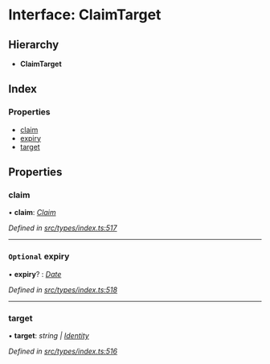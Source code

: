 # Interface: ClaimTarget

## Hierarchy

* **ClaimTarget**

## Index

### Properties

* [claim](claimtarget.md#claim)
* [expiry](claimtarget.md#optional-expiry)
* [target](claimtarget.md#target)

## Properties

###  claim

• **claim**: *[Claim](../globals.md#claim)*

*Defined in [src/types/index.ts:517](https://github.com/PolymathNetwork/polymesh-sdk/blob/7362b318/src/types/index.ts#L517)*

___

### `Optional` expiry

• **expiry**? : *[Date](../enums/transactionargumenttype.md#date)*

*Defined in [src/types/index.ts:518](https://github.com/PolymathNetwork/polymesh-sdk/blob/7362b318/src/types/index.ts#L518)*

___

###  target

• **target**: *string | [Identity](../classes/identity.md)*

*Defined in [src/types/index.ts:516](https://github.com/PolymathNetwork/polymesh-sdk/blob/7362b318/src/types/index.ts#L516)*

